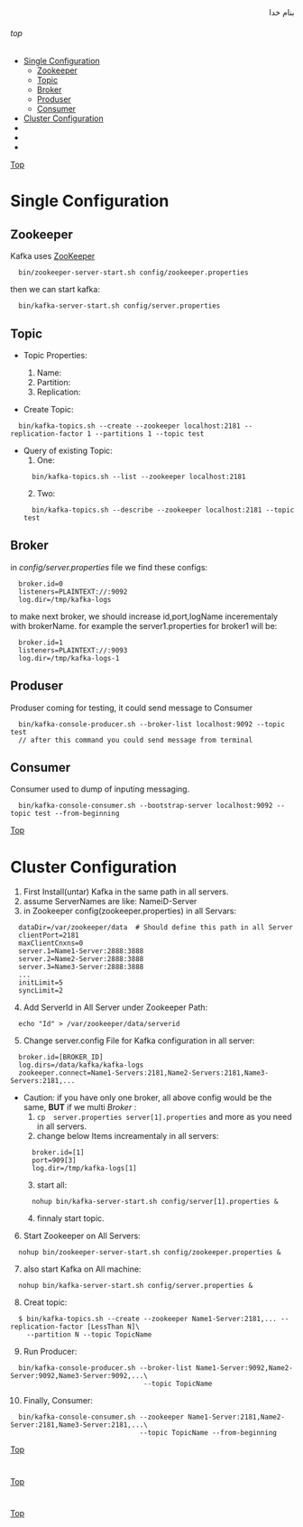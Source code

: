 <div dir="rtl">بنام خدا</div>

###### top

- [Single Configuration](#single-configuration)
  - [Zookeeper](#zookeeper)
  - [Topic](#topic)
  - [Broker](#brker)
  - [Produser](#produser)
  - [Consumer](#consumer)
- [Cluster Configuration](#cluster-cinfiguration)
- [](#)
- [](#)
- [](#)
  
  
  
[Top](#top)

# Single Configuration
## Zookeeper
Kafka uses [ZooKeeper](https://zookeeper.apache.org/)
```vim
  bin/zookeeper-server-start.sh config/zookeeper.properties
```
then we can start kafka:
```vim
  bin/kafka-server-start.sh config/server.properties
```
## Topic
- Topic Properties:
  1. Name:
  2. Partition:
  3. Replication:
  
- Create Topic:
```vim
  bin/kafka-topics.sh --create --zookeeper localhost:2181 --replication-factor 1 --partitions 1 --topic test
```
- Query of existing Topic:
  1. One:
  ```vim
    bin/kafka-topics.sh --list --zookeeper localhost:2181
  ```
  2. Two:
  ```vim
    bin/kafka-topics.sh --describe --zookeeper localhost:2181 --topic test
  ```
  
## Broker
in _config/server.properties_ file we find these configs:
```vim
  broker.id=0
  listeners=PLAINTEXT://:9092
  log.dir=/tmp/kafka-logs
```
to make next broker, we should increase id,port,logName incerementaly with brokerName.
for example the server1.properties for broker1 will be:
```vim
  broker.id=1
  listeners=PLAINTEXT://:9093
  log.dir=/tmp/kafka-logs-1
```

## Produser
Produser coming for testing, it could send message to Consumer
```vim
  bin/kafka-console-producer.sh --broker-list localhost:9092 --topic test
  // after this command you could send message from terminal
```

## Consumer
Consumer used to dump of inputing messaging.
```vim
  bin/kafka-console-consumer.sh --bootstrap-server localhost:9092 --topic test --from-beginning
```

[Top](#top)
# Cluster Configuration
1. First Install(untar) Kafka in the same path in all servers.
2. assume ServerNames are like: NameiD-Server
3. in Zookeeper config(zookeeper.properties) in all Servars:
```vim
  dataDir=/var/zookeeper/data  # Should define this path in all Server
  clientPort=2181
  maxClientCnxns=0
  server.1=Name1-Server:2888:3888
  server.2=Name2-Server:2888:3888
  server.3=Name3-Server:2888:3888
  ...
  initLimit=5
  syncLimit=2
```
4. Add ServerId in All Server under Zookeeper Path:
```vim
  echo "Id" > /var/zookeeper/data/serverid
```
5. Change server.config File for Kafka configuration in all server:
```vim
  broker.id=[BROKER_ID]
  log.dirs=/data/kafka/kafka-logs
  zookeeper.connect=Name1-Servers:2181,Name2-Servers:2181,Name3-Servers:2181,...
```
  - Caution: if you have only one broker, all above config would be the same, **BUT** if we multi _Broker_ :
    1. `cp  server.properties server[1].properties` and more as you need in all servers.
    2. change below Items increamentaly in all servers:
    ```vim
      broker.id=[1]
      port=909[3]
      log.dir=/tmp/kafka-logs[1]
    ```
    3. start all:
    ```vim
      nohup bin/kafka-server-start.sh config/server[1].properties &
    ```
    4. finnaly start topic.
6. Start Zookeeper on All Servers:
```vim
  nohup bin/zookeeper-server-start.sh config/zookeeper.properties &
```
7. also start Kafka on All machine:
```vim
  nohup bin/kafka-server-start.sh config/server.properties &
```
8. Creat topic:
```vim
  $ bin/kafka-topics.sh --create --zookeeper Name1-Server:2181,... --replication-factor [LessThan N]\
    --partition N --topic TopicName
```
9. Run Producer:
```vim
  bin/kafka-console-producer.sh --broker-list Name1-Server:9092,Name2-Server:9092,Name3-Server:9092,...\
                                 --topic TopicName
```
10. Finally, Consumer:
```vim
  bin/kafka-console-consumer.sh --zookeeper Name1-Server:2181,Name2-Server:2181,Name3-Server:2181,...\
                                --topic TopicName --from-beginning
```


[Top](#top)
#

[Top](#top)
#

[Top](#top)
#

